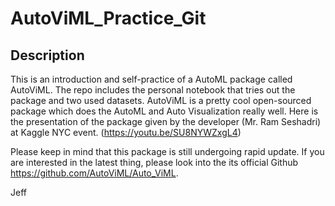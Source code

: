 # AutoViML_Practice_Git
 
## Description

This is an introduction and self-practice of a AutoML package called AutoViML. The repo includes the personal notebook that tries out the package and two used datasets. AutoViML is a pretty cool open-sourced package which does the AutoML and Auto Visualization really well. Here is the presentation of the package given by the developer (Mr. Ram Seshadri) at Kaggle NYC event. (https://youtu.be/SU8NYWZxgL4)

Please keep in mind that this package is still undergoing rapid update. If you are interested in the latest thing, please look into the its official Github https://github.com/AutoViML/Auto_ViML.

Jeff
